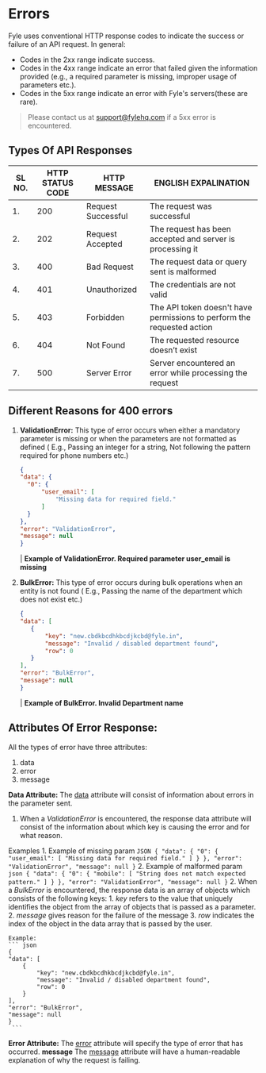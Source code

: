 # Errors
Fyle uses conventional HTTP response codes to indicate the success or failure of an API request. 
In general: 
*   Codes in the 2xx range indicate success. 
*   Codes in the 4xx range indicate an error that failed given the information provided (e.g., a required parameter is missing, improper usage of parameters etc.). 
*   Codes in the 5xx range indicate an error with Fyle's servers(these are rare). 

> Please contact us at support@fylehq.com if a 5xx error is encountered. 

## Types Of API Responses
| SL NO.  |  HTTP STATUS CODE  | HTTP MESSAGE | ENGLISH EXPALINATION |
|---------|--------------------|--------------|--------------------- |
|    1.   |         200       |   Request Successful |  The request was successful |
|    2.   |         202       |   Request Accepted |  The request has been accepted and server is processing it |
|    3.   |         400       |   Bad Request |  The request data or query sent is malformed |
|    4.   |         401      |  Unauthorized |  The credentials are not valid |
|    5.   |          403      |     Forbidden |  The API token doesn't have permissions to perform the requested action|
|    6.   |          404    |      Not Found| The requested resource doesn’t exist|
|    7.   |          500    |      Server Error| Server encountered an error while processing the request|


## Different Reasons for 400 errors 

1. **ValidationError:** 
    This type of error occurs when either a mandatory parameter is missing or when the parameters are not formatted as defined ( E.g., Passing an integer for a string, Not following the pattern required for phone numbers etc.)
    <!--focus: false-->
      ``` json
    {
    "data": {
        "0": {
            "user_email": [
                "Missing data for required field."
            ]
        }
    },
    "error": "ValidationError",
    "message": null
    }
    ```
    <!--focus: false-->
   | <b> Example of ValidationError. Required parameter user_email is missing </b>

2. **BulkError:**
    This type of error occurs during bulk operations when an entity is not found ( E.g., Passing the name of the department which does not exist etc.)
    <!--focus: false-->
     ``` json
    {
    "data": [
        {
            "key": "new.cbdkbcdhkbcdjkcbd@fyle.in",
            "message": "Invalid / disabled department found",
            "row": 0
        }
    ],
    "error": "BulkError",
    "message": null
    }
     ```
    <!--focus: false-->
    | <b>Example of BulkError. Invalid Department name</b>

## Attributes Of Error Response:

All the types of error have three attributes:
1. data 
2. error 
3. message

**Data Attribute:**
    The <u>data</u> attribute will consist of information about errors in the parameter sent. 
1. When a *ValidationError* is encountered, the response data attribute will consist of the information about which key is causing the error and for what reason. 

Examples
    <!--focus: false-->
    1. Example of missing param
    ``` JSON
    {
    "data": {
        "0": {
            "user_email": [
                "Missing data for required field."
            ]
        }
    },
    "error": "ValidationError",
    "message": null
    }
    ```
    <!--focus: false--> 
    2. Example of malformed param
    ``` json
    {
    "data": {
        "0": {
            "mobile": [
                "String does not match expected pattern."
            ]
        }
    },
    "error": "ValidationError",
    "message": null
    }
    ```
2. When a *BulkError* is encountered, the response data is an array of objects which consists of the following keys: 
    1. *key* refers to the value that uniquely identifies the object from the array of objects that is passed as a parameter.
    2. *message* gives reason for the failure of the message
    3. *row* indicates the index of the object in the data array that is passed by the user.
    
    Example:
    ``` json
    {
    "data": [
        {
            "key": "new.cbdkbcdhkbcdjkcbd@fyle.in",
            "message": "Invalid / disabled department found",
            "row": 0
        }
    ],
    "error": "BulkError",
    "message": null
    }
     ```
**Error Attribute:**
    The <u>error</u> attribute will specify the type of error that has occurred. 
**message**
    The <u>message</u> attribute will have a human-readable explanation of why the request is failing. 